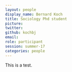 ```yaml
---
layout: people
display_name: Bernard Koch
title: Sociology Phd student
picture: 
twitter: 
github: kochbj
email:
role: participant
session: summer-17
categories: people
---
```

This is a test.
